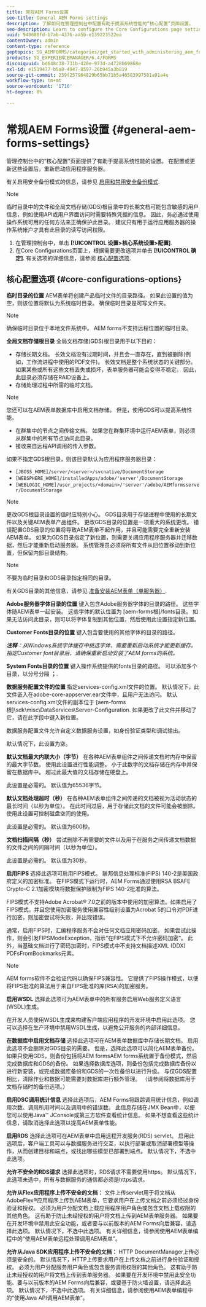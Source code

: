 ```yaml
---
title: 常规AEM Forms设置
seo-title: General AEM Forms settings
description: 了解如何在管理控制台中配置有助于提高系统性能的“核心配置”页面设置。
seo-description: Learn to configure the Core Configurations page settings in administration console that can help improve system performance.
uuid: 940680fd-b7ab-4376-aa5b-e139223522ea
contentOwner: admin
content-type: reference
geptopics: SG_AEMFORMS/categories/get_started_with_administering_aem_forms_on_jee
products: SG_EXPERIENCEMANAGER/6.4/FORMS
discoiquuid: bd648c38-731b-420e-973d-a4728b69868e
exl-id: e1519477-b5a8-4947-8597-26b945a3b819
source-git-commit: 259f257964829b65bb71b5a46583997581a91a4e
workflow-type: tm+mt
source-wordcount: '1710'
ht-degree: 0%

---
```


# 常规AEM Forms设置 {#general-aem-forms-settings}

管理控制台中的“核心配置”页面提供了有助于提高系统性能的设置。 在配置或更新这些设置后，重新启动应用程序服务器。

有关启用安全备份模式的信息，请参见 [启用和禁用安全备份模式](/help/forms/using/admin-help/enabling-disabling-safe-backup-mode.md#enabling-and-disabling-safe-backup-mode).


>[!NOTE]
>
>临时目录中的文件和全局文档存储(GDS)根目录中的长期文档可能包含敏感的用户信息，例如使用API或用户界面访问时需要特殊凭据的信息。 因此，务必通过使用操作系统可用的任何方法来正确保护此目录。 建议只有用于运行应用服务器的操作系统帐户才具有此目录的读写访问权限。


1. 在管理控制台中，单击 **[!UICONTROL 设置>核心系统设置>配置]**.
1. 在Core Configurations页面上，根据需要更改选项并单击 **[!UICONTROL 确定]**. 有关选项的详细信息，请参阅 [核心配置选项](configure-general-aem-forms-settings.md#core-configurations-options).


## 核心配置选项 {#core-configurations-options}

**临时目录的位置** AEM表单将创建产品临时文件的目录路径。 如果此设置的值为空，则该位置将默认为系统临时目录。 确保临时目录是可写文件夹。

>[!NOTE]
>
>确保临时目录位于本地文件系统中。 AEM forms不支持远程位置的临时目录。

**全局文档存储根目录** 全局文档存储(GDS)根目录用于以下目的：

* 存储长期文档。 长效文档没有过期时间，并且会一直存在，直到被删除(例如，工作流进程中使用的PDF文件)。 长效文档是整个系统状态的关键部分。 如果某些或所有这些文档丢失或损坏，表单服务器可能会变得不稳定。 因此，此目录必须存储在RAID设备上。
* 存储处理过程中所需的临时文档。

>[!NOTE]
>
>您还可以在AEM表单数据库中启用文档存储。 但是，使用GDS可以提高系统性能。

* 在群集中的节点之间传输文档。 如果您在群集环境中运行AEM表单，则必须从群集中的所有节点访问此目录。
* 接收来自远程API调用的传入参数。

如果不指定GDS根目录，则该目录默认为应用程序服务器目录：

* `[JBOSS_HOME]/server/<server>/svcnative/DocumentStorage`
* `[WEBSPHERE_HOME]/installedApps/adobe/'server'/DocumentStorage`
* `[WEBLOGIC_HOME]/user_projects/<domain>/'server'/adobe/AEMformsserver/DocumentStorage`

>[!NOTE]
>
>更改GDS根目录设置的值时应特别小心。 GDS目录用于存储进程中使用的长期文件以及关键AEM表单产品组件。 更改GDS目录的位置是一项重大的系统更改。 错误配置GDS目录的位置将导致AEM表单不起作用，并且可能需要完全重新安装AEM表单。 如果为GDS目录指定了新位置，则需要关闭应用程序服务器并迁移数据，然后才能重新启动服务器。 系统管理员必须将所有文件从旧位置移动到新位置，但保留内部目录结构。

>[!NOTE]
>
>不要为临时目录和GDS目录指定相同的目录。

有关GDS目录的其他信息，请参见 [准备安装AEM表单（单服务器）](https://www.adobe.com/go/learn_aemforms_prepareInstallsingle_63).

**Adobe服务器字体目录的位置** 键入包含Adobe服务器字体的目录的路径。 这些字体随AEM表单一起安装。 这些字体的默认位置为 [aem-forms根]/fonts目录。 如果无法访问此目录，则可以将字体复制到其他位置，然后使用此设置指定新位置。

**Customer Fonts目录的位置** 键入包含要使用的其他字体的目录的路径。

***注释&#x200B;**：从Windows系统字体缓存中挑选字体，需要重新启动系统才能更新缓存。 指定Customer font目录后，请确保重新启动安装了AEM forms的系统。*

**System Fonts目录的位置** 键入操作系统提供的fonts目录的路径。 可以添加多个目录，以分号分隔 **；**.

**数据服务配置文件的位置** 指定services-config.xml文件的位置。 默认情况下，此文件嵌入在adobe-core-appserver.ear文件中，且用户无法访问。 默认services-config.xml文件的副本位于 [aem-forms根]\sdk\misc\DataServices\Server-Configuration. 如果更改了此文件并移动了它，请在此字段中键入新位置。

数据服务配置文件允许自定义数据服务设置，如身份验证类型和调试输出。

默认情况下，此设置为空。

**默认文档最大内联大小（字节）** 在各种AEM表单组件之间传递文档时内存中保留的最大字节数。 使用此设置进行性能调整。 小于此数字的文档存储在内存中并保留在数据库中。 超过此最大值的文档存储在硬盘上。

此设置是必需的。 默认值为65536字节。

**默认文档处理超时（秒）** 在各种AEM表单组件之间传递的文档被视为活动状态的最长时间（以秒为单位）。 在此时间过后，用于存储此文档的文件可能会被删除。 使用此设置可控制磁盘空间的使用。

此设置是必需的。 默认值为600秒。

**文档扫描间隔（秒）** 尝试删除不再需要的文件以及用于在服务之间传递文档数据的文件之间的间隔时间（以秒为单位）。

此设置是必需的。 默认值为30秒。

**启用FIPS** 选择此选项可启用FIPS模式。 联邦信息处理标准(FIPS) 140-2是美国政府定义的加密标准。 在FIPS模式下运行时，AEM Forms通过使用RSA BSAFE Crypto-C 2.1加密模块将数据保护限制为FIPS 140-2批准的算法。

FIPS模式不支持Adobe Acrobat® 7.0之前的版本中使用的加密算法。如果启用了FIPS模式，并且您使用加密服务使用兼容性级别设置为Acrobat 5的口令对PDF进行加密，则加密尝试将失败，并出现错误。

通常，启用FIPS时，汇编程序服务不会对任何文档应用密码加密。 如果尝试此操作，则会引发FIPSModeException，指示“在FIPS模式下不允许密码加密”。 此外，当基础文档进行了密码加密时，FIPS模式中不支持文档描述XML (DDX) PDFsFromBookmarks元素。

>[!NOTE]
>
>AEM forms软件不会验证代码以确保FIPS兼容性。 它提供了FIPS操作模式，以便将FIPS批准的算法用于来自FIPS批准的库(RSA)的加密服务。

**启用WSDL** 选择此选项可为AEM表单中的所有服务启用Web服务定义语言(WSDL)生成。

在开发人员使用WSDL生成来构建客户端应用程序的开发环境中启用此选项。 您可以选择在生产环境中禁用WSDL生成，以避免公开服务的内部详细信息。

**在数据库中启用文档存储** 选择此选项可在AEM表单数据库中存储长期文档。 启用此选项不会删除对GDS目录的需要。 但是，选择此选项可以简化AEM表单备份。 如果只使用GDS，则备份包括将AEM formsAEM forms系统置于备份模式，然后完成数据库和GDS的备份。 如果选择数据库选项，则备份包括完成数据库备份以进行新安装，或完成数据库备份和GDS的一次性备份以进行升级。 与仅GDS配置相比，清除作业和数据可能需要对数据库进行额外管理。 （请参阅将数据库用于文档存储时的备份选项。）

**启用DSC调用统计信息** 选择此选项后，AEM Forms将跟踪调用统计信息，例如调用次数、调用所用时间以及调用中的错误数。 此信息存储在JMX Bean中，以便您可以使用Java™ JConsole或第三方软件查看统计信息。 如果不想查看这些统计信息，请取消选择此选项以提高AEM表单性能。

**启用RDS** 选择此选项可在AEM表单中启用远程开发服务(RDS) servlet。 启用此选项后，客户端工具可以与数据服务进行交互，以执行部署或取消部署模型等操作，从而创建目标和端点，或找出哪些模型已部署到端点。 默认情况下，不选中此选项。

**允许不安全的RDS请求** 选择此选项时，RDS请求不需要使用https。 默认情况下，此选项未选中，所有与数据服务的通信都必须是https请求。

**允许从Flex应用程序上传不安全的文档：** 文件上传servlet用于将文档从AdobeFlex®应用程序上传到AEM表单，它要求用户在上传文档之前必须经过身份验证和授权。 必须为用户分配文档上载应用程序用户角色或包含文档上载权限的其他角色。 这有助于防止未经授权的用户将文档上传到AEM表单服务器。 如果要在开发环境中禁用此安全功能，或者要与以前版本的AEM Forms向后兼容，请选择此选项。 默认情况下，不选中此选项。 有关详细信息，请参阅使用AEM表单编程中的“使用AEM表单远程处理调用AEM表单”。

**允许从Java SDK应用程序上传不安全的文档：** HTTP DocumentManager上传必须是安全的。 默认情况下，HTTP上传要求用户在上传文档之前进行身份验证和授权。 必须为用户分配服务用户角色或包含服务调用权限的其他角色。 这有助于防止未经授权的用户将文档上传到表单服务器。 如果要在开发环境中禁用此安全功能、要与以前版本的AEM Forms向后兼容，或要基于防火墙设置，请选择此选项。 默认情况下，不选中此选项。 有关详细信息，请参阅使用AEM表单编程中的“使用Java API调用AEM表单”。
